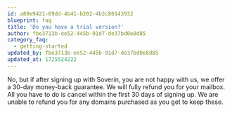 ```yaml
---
id: a89e9421-69dd-4b41-b202-4b2c80143932
blueprint: faq
title: 'Do you have a trial version?'
author: fbe3713b-ee52-445b-91d7-de37bd0e8d85
category_faq:
  - getting-started
updated_by: fbe3713b-ee52-445b-91d7-de37bd0e8d85
updated_at: 1725524222
---
```

No, but if after signing up with Soverin, you are not happy with us, we offer a 30-day money-back guarantee. We will fully refund you for your mailbox. All you have to do is cancel within the first 30 days of signing up. We are unable to refund you for any domains purchased as you get to keep these.